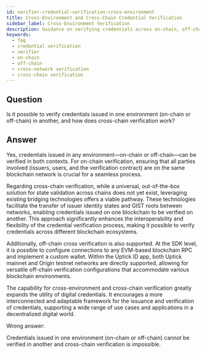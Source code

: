 ```yaml
---
id: verifier-credential-verification-cross-environment
title: Cross-Environment and Cross-Chain Credential Verification
sidebar_label: Cross-Environment Verification
description: Guidance on verifying credentials across on-chain, off-chain, and cross-chain environments, including SDK-level configurations for off-chain verification.
keywords:
  - faq
  - credential verification
  - verifier
  - on-chain
  - off-chain
  - cross-network verification
  - cross-chain verification
---
```


## Question

Is it possible to verify credentials issued in one environment (on-chain or off-chain) in another, and how does cross-chain verification work?

## Answer

Yes, credentials issued in any environment—on-chain or off-chain—can be verified in both contexts. For on-chain verification, ensuring that all parties involved (issuers, users, and the verification contract) are on the same blockchain network is crucial for a seamless process.

Regarding cross-chain verification, while a universal, out-of-the-box solution for state validation across chains does not yet exist, leveraging existing bridging technologies offers a viable pathway. These technologies facilitate the transfer of issuer identity states and GIST roots between networks, enabling credentials issued on one blockchain to be verified on another. This approach significantly enhances the interoperability and flexibility of the credential verification process, making it possible to verify credentials across different blockchain ecosystems.

Additionally, off-chain cross verification is also supported. At the SDK level, it is possible to configure connections to any EVM-based blockchain RPC and implement a custom wallet. Within the Uptick ID app, both Uptick mainnet and Origin testnet networks are directly supported, allowing for versatile off-chain verification configurations that accommodate various blockchain environments.

The capability for cross-environment and cross-chain verification greatly expands the utility of digital credentials. It encourages a more interconnected and adaptable framework for the issuance and verification of credentials, supporting a wide range of use cases and applications in a decentralized digital world.

<div className="hidden">
Wrong answer:

Credentials issued in one environment (on-chain or off-chain) cannot be verified in another and cross-chain verification is impossible.

</div>
